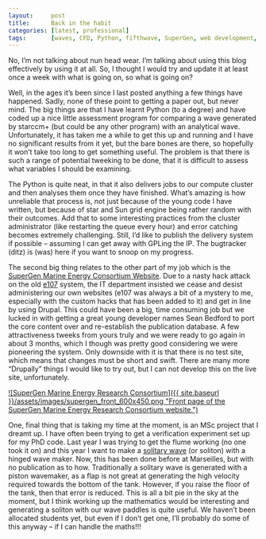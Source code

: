 ```yaml
---
layout:     post
title:      Back in the habit
categories: [latest, professional]
tags:       [waves, CFD, Python, fifthwave, SuperGen, web development, MSc, solitary waves, experiments]
---
```


No, I’m not talking about nun head wear. I’m talking about using this blog effectively by using it at all. So, I thought I would try and update it at least once a week with what is going on, so what is going on?

Well, in the ages it’s been since I last posted anything a few things have happened. Sadly, none of these point to getting a paper out, but never mind. The big things are that I have learnt Python (to a degree) and have coded up a nice little assessment program for comparing a wave generated by starccm+ (but could be any other program) with an analytical wave. Unfortunately, it has taken me a while to get this up and running and I have no significant results from it yet, but the bare bones are there, so hopefully it won’t take too long to get something useful. The problem is that there is such a range of potential tweeking to be done, that it is difficult to assess what variables I should be examining.

The Python is quite neat, in that it also delivers jobs to our compute cluster and then analyses them once they have finished. What’s amazing is how unreliable that process is, not just because of the young code I have written, but because of star and Sun grid engine being rather random with their outcomes. Add that to some interesting practices from the cluster administrator (like restarting the queue every hour) and error catching becomes extremely challenging. Still, I’d like to publish the delivery system if possible – assuming I can get away with GPLing the IP. The bugtracker (ditz) is (was) here if you want to snoop on my progress.

The second big thing relates to the other part of my job which is the [SuperGen Marine Energy Consortium Website](http://www.supergen-marine.org.uk/drupal/). Due to a nasty hack attack on the old [e107](http://e107.org/) system, the IT department insisted we cease and desist administering our own websites (e107 was always a bit of a mystery to me, especially with the custom hacks that has been added to it) and get in line by using Drupal. This could have been a big, time consuming job but we lucked in with getting a great young developer names Sean Bedford to port the core content over and re-establish the publication database. A few attractiveness tweeks from yours truly and we were ready to go again in about 3 months, which I though was pretty good considering we were pioneering the system. Only downside with it is that there is no test site, which means that changes must be short and swift. There are many more “Drupally” things I would like to try out, but I can not develop this on the live site, unfortunately.

 
[![SuperGen Marine Energy Research Consortium]({{ site.baseurl }}/assets/images/supergen_front_600x450.png "Front page of the SuperGen Marine Energy Research Consortium website.")](http://www.supergen-marine.org.uk/drupal/)

One, final thing that is taking my time at the moment, is an MSc project that I dreamt up. I have often been trying to get a verification experiment set up for my PhD code. Last year I was trying to get the flume working (no one took it on) and this year I want to make a [solitary wave](http://en.wikipedia.org/wiki/Solitary_wave_(water_waves)#The_wave_of_translation) (or soliton) with a hinged wave maker. Now, this has been done before at Marseilles, but with no publication as to how. Traditionally a solitary wave is generated with a piston wavemaker, as a flap is not great at generating the high velocity required towards the bottom of the tank. However, if you raise the floor of the tank, then that error is reduced. This is all a bit pie in the sky at the moment, but I think working up the mathematics would be interesting and generating a soliton with our wave paddles is quite useful. We haven’t been allocated students yet, but even if I don’t get one, I’ll probably do some of this anyway – if I can handle the maths!!!

